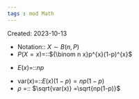 ```yaml
---
tags : mod Math
---
```

Created: 2023-10-13

- Notation:: $X\sim B(n,P)$
- $P(X=x)$=::${\binom n x}p^{x}(1-p)^{x}$
<!--SR:!2023-11-15,2,208-->
- $E(x)$=::$np$
<!--SR:!2023-11-16,3,230-->
- $\text{var}(x)$=::$E(x)(1-p)=np(1-p)$ 
- $\rho$ =:: $\sqrt{var(x)} =\sqrt{np(1-p)}$
<!--SR:!2023-11-15,2,243-->
